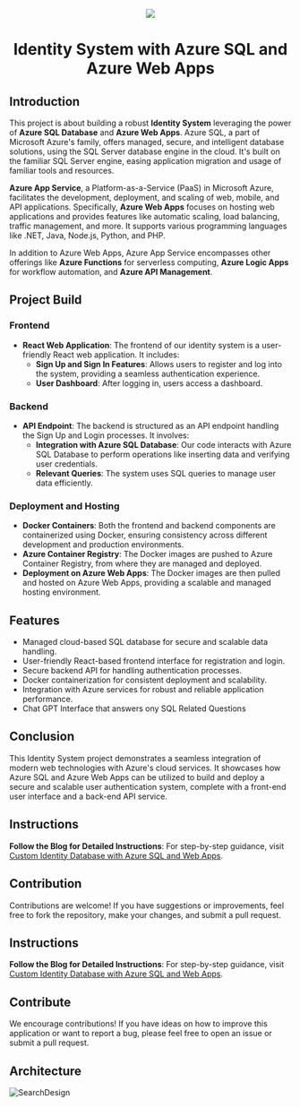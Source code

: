 <p align="center">
  <a href="https://skillicons.dev">
    <img src="https://skillicons.dev/icons?i=azure,react,nodejs,js,terraform,vscode" />
  </a>
</p>

<h1 align="center">Identity System with Azure SQL and Azure Web Apps</h1>

## Introduction

This project is about building a robust **Identity System** leveraging the power of **Azure SQL Database** and **Azure Web Apps**. Azure SQL, a part of Microsoft Azure's family, offers managed, secure, and intelligent database solutions, using the SQL Server database engine in the cloud. It's built on the familiar SQL Server engine, easing application migration and usage of familiar tools and resources.

**Azure App Service**, a Platform-as-a-Service (PaaS) in Microsoft Azure, facilitates the development, deployment, and scaling of web, mobile, and API applications. Specifically, **Azure Web Apps** focuses on hosting web applications and provides features like automatic scaling, load balancing, traffic management, and more. It supports various programming languages like .NET, Java, Node.js, Python, and PHP. 

In addition to Azure Web Apps, Azure App Service encompasses other offerings like **Azure Functions** for serverless computing, **Azure Logic Apps** for workflow automation, and **Azure API Management**.

## Project Build

### Frontend

- **React Web Application**: The frontend of our identity system is a user-friendly React web application. It includes:
  - **Sign Up and Sign In Features**: Allows users to register and log into the system, providing a seamless authentication experience.
  - **User Dashboard**: After logging in, users access a dashboard.

### Backend

- **API Endpoint**: The backend is structured as an API endpoint handling the Sign Up and Login processes. It involves:
  - **Integration with Azure SQL Database**: Our code interacts with Azure SQL Database to perform operations like inserting data and verifying user credentials.
  - **Relevant Queries**: The system uses SQL queries to manage user data efficiently.

### Deployment and Hosting

- **Docker Containers**: Both the frontend and backend components are containerized using Docker, ensuring consistency across different development and production environments.
- **Azure Container Registry**: The Docker images are pushed to Azure Container Registry, from where they are managed and deployed.
- **Deployment on Azure Web Apps**: The Docker images are then pulled and hosted on Azure Web Apps, providing a scalable and managed hosting environment.

## Features

- Managed cloud-based SQL database for secure and scalable data handling.
- User-friendly React-based frontend interface for registration and login.
- Secure backend API for handling authentication processes.
- Docker containerization for consistent deployment and scalability.
- Integration with Azure services for robust and reliable application performance.
- Chat GPT Interface that answers ony SQL Related Questions

## Conclusion

This Identity System project demonstrates a seamless integration of modern web technologies with Azure's cloud services. It showcases how Azure SQL and Azure Web Apps can be utilized to build and deploy a secure and scalable user authentication system, complete with a front-end user interface and a back-end API service.
## Instructions
**Follow the Blog for Detailed Instructions**: For step-by-step guidance, visit [Custom Identity Database with Azure SQL and Web Apps](https://www.cloudblogger.eu/2023/12/11/custom-identity-database-with-azure-sql-and-web-apps/).

## Contribution

Contributions are welcome! If you have suggestions or improvements, feel free to fork the repository, make your changes, and submit a pull request.

## Instructions
**Follow the Blog for Detailed Instructions**: For step-by-step guidance, visit [Custom Identity Database with Azure SQL and Web Apps](https://www.cloudblogger.eu/2023/12/11/custom-identity-database-with-azure-sql-and-web-apps/).

## Contribute
We encourage contributions! If you have ideas on how to improve this application or want to report a bug, please feel free to open an issue or submit a pull request.

## Architecture

![SearchDesign](https://github.com/passadis/react-customidentitydb/assets/53148138/c313783b-9dfb-40b6-bd8b-f8fa8fcd7ff3)
